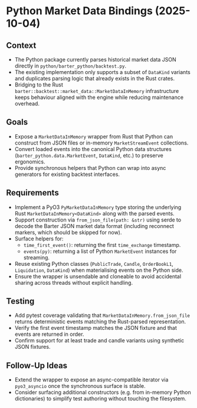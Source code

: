 # Python Market Data Bindings (2025-10-04)

## Context
- The Python package currently parses historical market data JSON directly in
  `python/barter_python/backtest.py`.
- The existing implementation only supports a subset of `DataKind` variants and
  duplicates parsing logic that already exists in the Rust crates.
- Bridging to the Rust `barter::backtest::market_data::MarketDataInMemory`
  infrastructure keeps behaviour aligned with the engine while reducing
  maintenance overhead.

## Goals
- Expose a `MarketDataInMemory` wrapper from Rust that Python can construct from
  JSON files or in-memory `MarketStreamEvent` collections.
- Convert loaded events into the canonical Python data structures
  (`barter_python.data.MarketEvent`, `DataKind`, etc.) to preserve ergonomics.
- Provide synchronous helpers that Python can wrap into async generators for
  existing backtest interfaces.

## Requirements
- Implement a PyO3 `PyMarketDataInMemory` type storing the underlying Rust
  `MarketDataInMemory<DataKind>` along with the parsed events.
- Support construction via `from_json_file(path: &str)` using serde to decode
  the Barter JSON market data format (including reconnect markers, which should
  be skipped for now).
- Surface helpers for:
  - `time_first_event()`: returning the first `time_exchange` timestamp.
  - `events(py)`: returning a list of Python `MarketEvent` instances for
    streaming.
- Reuse existing Python classes (`PublicTrade`, `Candle`, `OrderBookL1`,
  `Liquidation`, `DataKind`) when materialising events on the Python side.
- Ensure the wrapper is unsendable and cloneable to avoid accidental sharing
  across threads without explicit handling.

## Testing
- Add pytest coverage validating that `MarketDataInMemory.from_json_file`
  returns deterministic events matching the Rust-parsed representation.
- Verify the first event timestamp matches the JSON fixture and that events are
  returned in order.
- Confirm support for at least trade and candle variants using synthetic JSON
  fixtures.

## Follow-Up Ideas
- Extend the wrapper to expose an async-compatible iterator via
  `pyo3_asyncio` once the synchronous surface is stable.
- Consider surfacing additional constructors (e.g. from in-memory Python
  dictionaries) to simplify test authoring without touching the filesystem.
